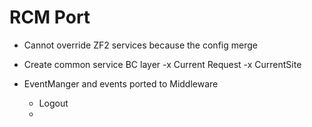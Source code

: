 RCM Port
========

- Cannot override ZF2 services because the config merge
- Create common service BC layer
    -x Current Request
    -x CurrentSite
    
- EventManger and events ported to Middleware
    - Logout
    - 
